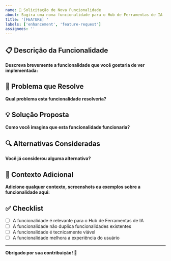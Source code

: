 ```yaml
---
name: 🚀 Solicitação de Nova Funcionalidade
about: Sugira uma nova funcionalidade para o Hub de Ferramentas de IA
title: '[FEATURE] '
labels: ['enhancement', 'feature-request']
assignees: ''
---
```


## 📋 Descrição da Funcionalidade

**Descreva brevemente a funcionalidade que você gostaria de ver implementada:**

## 🎯 Problema que Resolve

**Qual problema esta funcionalidade resolveria?**

## 💡 Solução Proposta

**Como você imagina que esta funcionalidade funcionaria?**

## 🔍 Alternativas Consideradas

**Você já considerou alguma alternativa?**

## 📱 Contexto Adicional

**Adicione qualquer contexto, screenshots ou exemplos sobre a funcionalidade aqui:**

## ✅ Checklist

- [ ] A funcionalidade é relevante para o Hub de Ferramentas de IA
- [ ] A funcionalidade não duplica funcionalidades existentes
- [ ] A funcionalidade é tecnicamente viável
- [ ] A funcionalidade melhora a experiência do usuário

---

**Obrigado por sua contribuição! 🎉**
